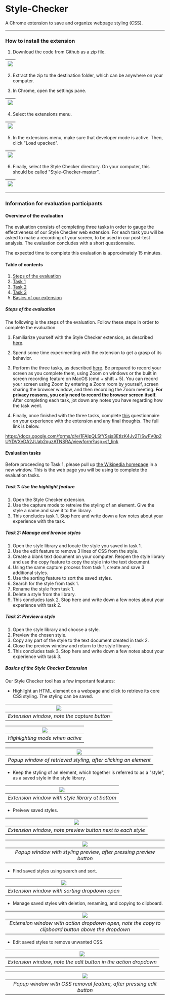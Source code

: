 # Style-Checker

A Chrome extension to save and organize webpage styling (CSS).

---

### How to install the extension

1. Download the code from Github as a zip file.

| ![](/assets/guide-1-github.png) |
| :--: |

2. Extract the zip to the destination folder, which can be anywhere on your computer.

3. In Chrome, open the settings pane.

| ![](/assets/guide-2-chromehome.png) |
| :--: |

4. Select the extensions menu.

| ![](/assets/guide-3-settings.png) |
| :--: |

5. In the extensions menu, make sure that developer mode is active. Then, click "Load upacked".

| ![](/assets/guide-4-extensions.png) |
| :--: |

6. Finally, select the Style Checker directory. On your computer, this should be called "Style-Checker-master".

| ![](/assets/guide-5-selecting.png) |
| :--: |

---

### Information for evaluation participants

#### Overview of the evaluation

The evaluation consists of completing three tasks in order to gauge the effectiveness of our Style Checker web extension. For each task you will be asked to make a recording of your screen, to be used in our post-test analysis. The evaluation concludes with a short questionnaire.

The expected time to complete this evaluation is approximately 15 minutes.

#### Table of contents

1. [Steps of the evaluation](#steps-of-the-evaluation)
2. [Task 1](#task-1)
3. [Task 2](#task-2)
4. [Task 3](#task-3)
5. [Basics of our extension](#basics-of-the-style-checker-extension)

##### Steps of the evaluation

The following is the steps of the evaluation. Follow these steps in order to complete the evaluation.

1. Familiarize yourself with the Style Checker extension, as described [here](#basics-of-the-style-checker-extension).

2. Spend some time experimenting with the extension to get a grasp of its behavior.

3. Perform the three tasks, as described [here](#evaluation-tasks). Be prepared to record your screen as you complete them, using Zoom on windows or the built in screen recording feature on MacOS (cmd + shift + 5). You can record your screen using Zoom by entering a Zoom room by yourself, screen sharing the browser window, and then recording the Zoom meeting. **For privacy reasons, you only need to record the browser screen itself.** After completing each task, jot down any notes you have regarding how the task went.

5. Finally, once finished with the three tasks, complete  [this](https://docs.google.com/forms/d/e/1FAIpQLSfYSsjs3EtIzK4Jv2TiSwFV0p2UYDVXeDA2JUab2quzATNSRA/viewform?usp=sf_link) questionnaire on your experience with the extension and any final thoughts. The full link is below.

https://docs.google.com/forms/d/e/1FAIpQLSfYSsjs3EtIzK4Jv2TiSwFV0p2UYDVXeDA2JUab2quzATNSRA/viewform?usp=sf_link

#### Evaluation tasks

Before proceeding to Task 1, please pull up [the Wikipedia homepage](https://en.wikipedia.org/wiki/Main_Page) in a new window. This is the web page you will be using to complete the evaluation tasks.

##### Task 1: Use the highlight feature

1. Open the Style Checker extension. 
2. Use the capture mode to retreive the styling of an element. Give the style a name and save it to the library.
3. This concludes task 1. Stop here and write down a few notes about your experience with the task.

##### Task 2: Manage and browse styles

1. Open the style library and locate the style you saved in task 1.
2. Use the edit feature to remove 3 lines of CSS from the style.
3. Create a blank text document on your computer. Reopen the style library and use the copy feature to copy the style into the text document.
4. Using the same capture process from task 1, create and save 3 additional styles.
5. Use the sorting feature to sort the saved styles.
6. Search for the style from task 1.
7. Rename the style from task 1.
8. Delete a style from the library.
9. This concludes task 2. Stop here and write down a few notes about your experience with task 2.

##### Task 3: Preview a style

1. Open the style library and choose a style.
2. Preview the chosen style.
3. Copy any part of the style to the text document created in task 2.
4. Close the preview window and return to the style library.
5. This concludes task 3. Stop here and write down a few notes about your experience with task 3.

##### Basics of the Style Checker Extension

Our Style Checker tool has a few important features:

- Highlight an HTML element on a webpage and click to retrieve its core CSS styling. The styling can be saved.

| ![](/assets/capture.png) |
| :--: |
| *Extension window, note the capture button* |

| ![](/assets/highlight.png) |
| :--: |
| *Highlighting mode when active* |

|![](/assets/summary.png)|
| :--: |
| *Popup window of retrieved styling, after clicking an element* |

- Keep the styling of an element, which together is referred to as a "style", as a saved style in the style library.

| ![](/assets/library.png) |
| :--: |
| *Extension window with style library at bottom* |

- Preivew saved styles.

| ![](/assets/previewbutton.png) |
| :--: |
| *Extension window, note preview button next to each style* |

| ![](/assets/preview.png) |
| :--: |
| *Popup window with styling preview, after pressing preview button* |

- Find saved styles using search and sort.

| ![](/assets/searchsort.png) |
| :--: |
| *Extension window with sorting dropdown open* |

- Manage saved styles with deletion, renaming, and copying to clipboard.

| ![](/assets/dropdown.png) |
| :--: |
| *Extension window with action dropdown open, note the copy to clipboard button above the dropdown* |

- Edit saved styles to remove unwanted CSS.

| ![](/assets/dropdownedit.png) |
| :--: |
| *Extension window, note the edit button in the action dropdown* |

| ![](/assets/edit.png) |
| :--: |
| *Popup window with CSS removal feature, after pressing edit button* |